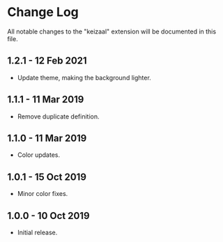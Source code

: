 # Change Log

All notable changes to the "keizaal" extension will be documented in this file.

## 1.2.1 - 12 Feb 2021

- Update theme, making the background lighter.

## 1.1.1 - 11 Mar 2019

- Remove duplicate definition.

## 1.1.0 - 11 Mar 2019

- Color updates.

## 1.0.1 - 15 Oct 2019

- Minor color fixes.

## 1.0.0 - 10 Oct 2019

- Initial release.
